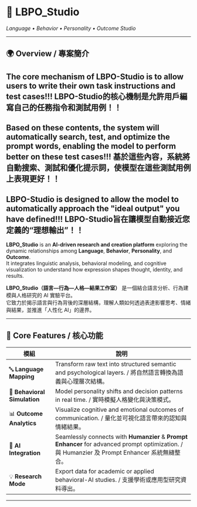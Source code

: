 # 🧠 LBPO_Studio  
*Language • Behavior • Personality • Outcome Studio*

---

## 🌍 Overview / 專案簡介
The core mechanism of LBPO-Studio is to allow users to write their own task instructions and test cases!!!
LBPO-Studio的核心機制是允許用戶編寫自己的任務指令和測試用例！！
---
Based on these contents, the system will automatically search, test, and optimize the prompt words, enabling the model to perform better on these test cases!!!
基於這些內容，系統將自動搜索、測試和優化提示詞，使模型在這些測試用例上表現更好！！
---
LBPO-Studio is designed to allow the model to automatically approach the "ideal output" you have defined!!!
LBPO-Studio旨在讓模型自動接近您定義的“理想輸出”！！
---
**LBPO_Studio** is an **AI-driven research and creation platform** exploring the dynamic relationships among **Language**, **Behavior**, **Personality**, and **Outcome**.  
It integrates linguistic analysis, behavioral modeling, and cognitive visualization to understand how expression shapes thought, identity, and results.

**LBPO_Studio（語言—行為—人格—結果工作室）** 是一個結合語言分析、行為建模與人格研究的 AI 實驗平台。  
它致力於揭示語言與行為背後的深層結構，理解人類如何透過表達影響思考、情緒與結果，並推進「人性化 AI」的邊界。

---

## 🚀 Core Features / 核心功能

| 模組 | 說明 |
|------|------|
| 🔤 **Language Mapping** | Transform raw text into structured semantic and psychological layers. / 將自然語言轉換為語義與心理層次結構。 |
| 🧩 **Behavioral Simulation** | Model personality shifts and decision patterns in real time. / 實時模擬人格變化與決策模式。 |
| 📊 **Outcome Analytics** | Visualize cognitive and emotional outcomes of communication. / 量化並可視化語言帶來的認知與情緒結果。 |
| 🤖 **AI Integration** | Seamlessly connects with **Humanzier** & **Prompt Enhancer** for advanced prompt optimization. / 與 Humanzier 及 Prompt Enhancer 系統無縫整合。 |
| 💡 **Research Mode** | Export data for academic or applied behavioral-AI studies. / 支援學術或應用型研究資料導出。 |

---

